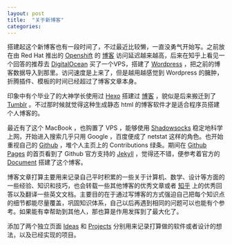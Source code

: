 ```yaml
---
layout: post
title:  "关于新博客"
categories:
---
```

搭建起这个新博客也有一段时间了，不过最近比较懒，一直没勇气开始写。之前放在由 Red Hat 推出的 [Openshift][Openshift] 的 [博客][Blog-old] 访问延迟越来越高，后来在知乎上看见一个回答的推荐去 [DigitalOcean][DigitalOcean] 买了一个VPS，搭建了 [Wordpress][Wordpress] ，把之前的博客数据导入到那里。访问速度是上来了，但是越用越感觉到 Wordpress 的臃肿，折腾插件、模板的时间已经超过了博客文章本身。

印象中有个毕业了的大神学长使用过 [Hexo][Hexo] 搭建过 [博客][fxck.it] ，貌似是后来搬迁到了 [Tumblr][Tumblr] 。不过那时候就觉得这种生成静态 html 的博客软件才是适合程序员搭建个人博客的。

最近有了这个 MacBook ，也购置了 VPS ，能够使用 [Shadowsocks][Shadowsocks] 稳定地科学上网，开始进入搜索几乎只用 Google ，百度便成了 netstat 这样的角色。也开始重视自己的 [Github][Github] ，堆个人主页上的 Contributions 绿条。期间在 [Github Pages][Github Pages] 的首页看到了 Github 官方支持的 [Jekyll][Jekyll] ，觉得还不错，便参考着官方的 [Document][Document] 搭建了这个博客。

博客文章打算主要用来记录自己平时积累的一些关于计算机、数学、设计等方面的一些经验、知识和技巧，也会转载一些其他博客的优秀文章或者 [知乎][Zhihu] 上的优秀回答以及翻译一些英文文档。主要目的在于通过写博客的方式强迫自己把每个知识点的细节都能尽量覆盖，巩固知识体系，自己以后再遇到相同的问题可以也能有个参考。如果能有幸帮助到其他人，那也算是作用发挥到了最大化了。

添加了两个独立页面 [Ideas][Ideas] 和 [Projects][Projects] 分别用来记录打算做的软件或者设计的想法，以及已经实现的项目。

[Openshift]:    https://www.openshift.com/
[Blog-old]:     http://bolg-old.nsmss.com/
[DigitalOcean]: https://www.digitalocean.com/?refcode=e3acd48547b7
[Wordpress]:    https://wordpress.org/
[Hexo]:         http://hexo.io/
[fxck.it]:      http://fxck.it/
[Tumblr]:       https://www.tumblr.com/
[Shadowsocks]:  https://github.com/shadowsocks
[Github]:       https://github.com/mdluo
[Github Pages]: https://pages.github.com/
[Jekyll]:       http://jekyllrb.com/
[Document]:     https://help.github.com/articles/using-jekyll-with-pages/
[Zhihu]:        http://www.zhihu.com/
[Ideas]:        /ideas.html
[Projects]:     /projects.html
